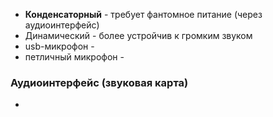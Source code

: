 - **Конденсаторный** - требует фантомное питание (через аудиоинтерфейс)
- Динамический - более устройчив к громким звуком
- usb-микрофон - 
- петличный микрофон - 

### Аудиоинтерфейс (звуковая карта)
- 